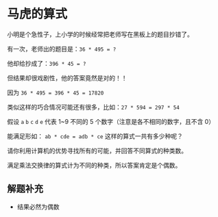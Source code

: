 # 马虎的算式

小明是个急性子，上小学的时候经常把老师写在黑板上的题目抄错了。

有一次，老师出的题目是：`36 * 495 = ?`

他却给抄成了：`396 * 45 = ?`

但结果却很戏剧性，他的答案竟然是对的！！

因为 `36 * 495 = 396 * 45 = 17820`

类似这样的巧合情况可能还有很多，比如：`27 * 594 = 297 * 54`

假设 `a` `b` `c` `d` `e` 代表 1~9 不同的 5 个数字（注意是各不相同的数字，且不含 0）

能满足形如： `ab * cde = adb * ce` 这样的算式一共有多少种呢？

请你利用计算机的优势寻找所有的可能，并回答不同算式的种类数。

满足乘法交换律的算式计为不同的种类，所以答案肯定是个偶数。

## 解题补充

- 结果必然为偶数
